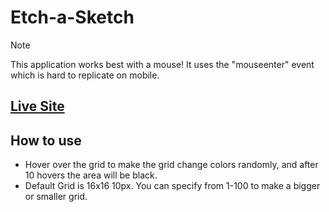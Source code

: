 # Etch-a-Sketch

>[!NOTE]
> This application works best with a mouse! It uses the "mouseenter" event which is hard to replicate on mobile.

## [Live Site](https://brandyncoverdill.github.io/Etch-a-Sketch/)

## How to use
- Hover over the grid to make the grid change colors randomly, and after 10 hovers the area will be black.
- Default Grid is 16x16 10px. You can specify from 1-100 to make a bigger or smaller grid.
